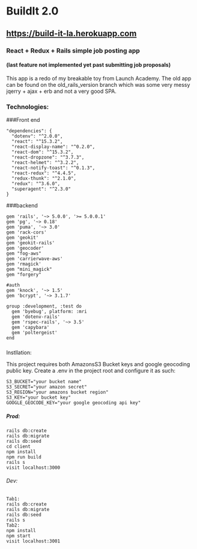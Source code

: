 # BuildIt 2.0
## https://build-it-la.herokuapp.com

### React + Redux + Rails simple job posting app
#### (last feature not implemented yet past submitting job proposals)

This app is a redo of my breakable toy from Launch Academy.
The old app can be found on the old_rails_version branch which was
some very messy jqerry + ajax + erb and not a very good SPA. 

### Technologies:

###Front end
```
"dependencies": {
  "dotenv": "^2.0.0",
  "react": "^15.3.2",
  "react-display-name": "^0.2.0",
  "react-dom": "^15.3.2",
  "react-dropzone": "^3.7.3",
  "react-helmet": "^3.2.2",
  "react-notify-toast": "^0.1.3",
  "react-redux": "^4.4.5",
  "redux-thunk": "^2.1.0",
  "redux": "^3.6.0",
  "superagent": "^2.3.0"
}
```

###backend
```
gem 'rails', '~> 5.0.0', '>= 5.0.0.1'
gem 'pg', '~> 0.18'
gem 'puma', '~> 3.0'
gem 'rack-cors'
gem 'geokit'
gem 'geokit-rails'
gem 'geocoder'
gem "fog-aws"
gem 'carrierwave-aws'
gem 'rmagick'
gem "mini_magick"
gem "forgery"

#auth
gem 'knock', '~> 1.5'
gem 'bcrypt', '~> 3.1.7'

group :development, :test do
  gem 'byebug', platform: :mri
  gem 'dotenv-rails'
  gem 'rspec-rails', '~> 3.5'
  gem 'capybara'
  gem 'poltergeist'
end
```

###
Instllation: 

This project requires both AmazonsS3 Bucket keys and google geocoding public key.
Create a .env in the project root and configure it as such:
```
S3_BUCKET="your bucket name"
S3_SECRET="your amazon secret"
S3_REGION="your amazons bucket region"
S3_KEY="your bucket key"
GOOGLE_GEOCODE_KEY="your google geocoding api key"
```

##### Prod:
```
rails db:create
rails db:migrate
rails db:seed
cd client
npm install
npm run build
rails s
visit localhost:3000
```

###### Dev:
```
Tab1:
rails db:create
rails db:migrate
rails db:seed
rails s
Tab2:
npm install
npm start
visit localhost:3001
```


